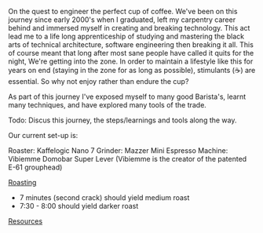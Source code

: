 On the quest to engineer the perfect cup of coffee. We've been on this journey since early 2000's when I graduated, left my carpentry career behind and immersed myself in creating and breaking technology. This act lead me to a life long apprenticeship of studying and mastering the black arts of technical architecture, software engineering then breaking it all. This of course meant that long after most sane people have called it quits for the night, We're getting into the zone. In order to maintain a lifestyle like this for years on end (staying in the zone for as long as possible), stimulants (:coffee:) are essential. So why not enjoy rather than endure the cup?

As part of this journey I've exposed myself to many good Barista's, learnt many techniques, and have explored many tools of the trade.

Todo: Discus this journey, the steps/learnings and tools along the way.

Our current set-up is:

Roaster: Kaffelogic Nano 7
Grinder: Mazzer Mini
Espresso Machine: Vibiemme Domobar Super Lever (Vibiemme is the creator of the patented E-61 grouphead)

[Roasting](roasting/README.md)

* 7 minutes (second crack) should yield medium roast
* 7:30 - 8:00 should yield darker roast

[Resources](resources.md)
